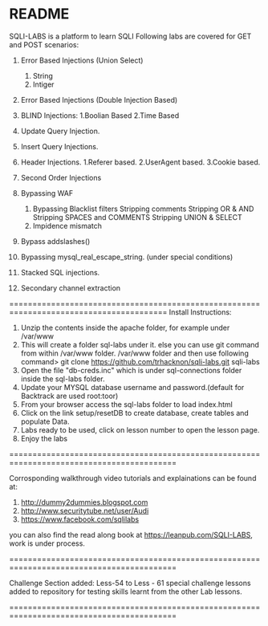 README
================
SQLI-LABS is a platform to learn SQLI 
Following labs are covered for GET and POST scenarios:

1. Error Based Injections (Union Select)
	1. String
	2. Intiger
2. Error Based Injections (Double Injection Based)

3. BLIND Injections:
	1.Boolian Based
	2.Time Based
4. Update Query Injection.
5. Insert Query Injections.
6. Header Injections.
	1.Referer based.
	2.UserAgent based.
	3.Cookie based.
7. Second Order Injections
8. Bypassing WAF
	1. Bypassing Blacklist filters
		Stripping comments
		Stripping OR & AND
		Stripping SPACES and COMMENTS
		Stripping UNION & SELECT
	2. Impidence mismatch
9. Bypass addslashes()
10. Bypassing mysql_real_escape_string. (under special conditions)
11. Stacked SQL injections.
12. Secondary channel extraction

========================================================================================
Install Instructions:

1. Unzip the contents inside the apache folder, for example under /var/www
2. This will create a folder sql-labs under it. else you can use git command from within /var/www folder.
/var/www folder and then use following command> git clone https://github.com/trhacknon/sqli-labs.git sqli-labs
3. Open the file "db-creds.inc" which is under sql-connections folder inside the sql-labs folder.
4. Update your MYSQL database username and password.(default for Backtrack are used root:toor)
5. From your browser access the sql-labs folder to load index.html
6. Click on the link setup/resetDB to create database, create tables and populate Data.
7. Labs ready to be used, click on lesson number to open the lesson page.
8. Enjoy the labs

==========================================================================================

Corrosponding walkthrough video tutorials and explainations can be found at:

1. http://dummy2dummies.blogspot.com 
2. http://www.securitytube.net/user/Audi
3. https://www.facebook.com/sqlilabs

you can also find the read along book at https://leanpub.com/SQLI-LABS, work is under process.

==========================================================================================

Challenge Section added:
Less-54 to Less - 61 special challenge lessons added to repository for testing skills learnt from the other Lab lessons.

==========================================================================================


